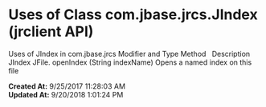 # Uses of Class com.jbase.jrcs.JIndex (jrclient   API)

Uses of JIndex in com.jbase.jrcs Modifier and Type Method   Description JIndex JFile. openIndex (String indexName) Opens a named index on this file  

**Created At:** 9/25/2017 11:28:03 AM  
**Updated At:** 9/20/2018 1:01:24 PM  

